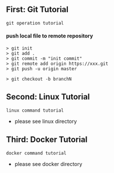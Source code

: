 ## First: Git Tutorial
``` 
git operation tutorial
```

#### push local file to remote repository
``` 
> git init
> git add .
> git commit -m "init commit"
> git remote add origin https://xxx.git
> git push -u origin master

> git checkout -b branchN
```


## Second: Linux Tutorial
``` 
linux command tutorial
```
- please see linux directory


## Third: Docker Tutorial
``` 
docker command tutorial
```
- please see docker directory
